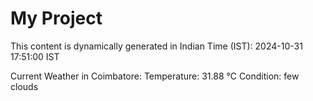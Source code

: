 # My Project

This content is dynamically generated in Indian Time (IST): 2024-10-31 17:51:00 IST


Current Weather in Coimbatore:
Temperature: 31.88 °C
Condition: few clouds

